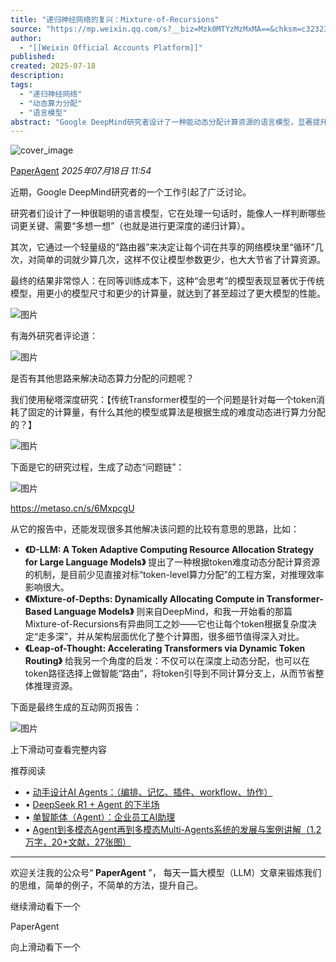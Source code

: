 ```yaml
---
title: "递归神经网络的复兴：Mixture-of-Recursions"
source: "https://mp.weixin.qq.com/s?__biz=Mzk0MTYzMzMxMA==&chksm=c32323470600ae1379fe4b798b50fc930f3d8f8a4342ded930763da902158eeb671ff40854e5&idx=1&mid=2247495548&sn=87dd3f518c89602c9259c34fcc08e447#rd"
author:
  - "[[Weixin Official Accounts Platform]]"
published:
created: 2025-07-18
description:
tags:
  - "递归神经网络"
  - "动态算力分配"
  - "语言模型"
abstract: "Google DeepMind研究者设计了一种能动态分配计算资源的语言模型，显著提升了性能。"
---
```

![cover_image](https://mmbiz.qpic.cn/sz_mmbiz_jpg/AE74ia62XricERKKIBzlwufQqxM6hNgEetYjqMic7HoJb8LVvcZia4EhnRCeRx0gs9eTzwBnfoEHeE6stIYIVYaX8A/0?wx_fmt=jpeg)

[PaperAgent](https://mp.weixin.qq.com/) *2025年07月18日 11:54*

近期，Google DeepMind研究者的一个工作引起了广泛讨论。

  

研究者们设计了一种很聪明的语言模型，它在处理一句话时，能像人一样判断哪些词更关键、需要“多想一想”（也就是进行更深度的递归计算）。

  

其次，它通过一个轻量级的“路由器”来决定让每个词在共享的网络模块里“循环”几次，对简单的词就少算几次，这样不仅让模型参数更少，也大大节省了计算资源。

  

最终的结果非常惊人：在同等训练成本下，这种“会思考”的模型表现显著优于传统模型，用更小的模型尺寸和更少的计算量，就达到了甚至超过了更大模型的性能。

  

![图片](https://mmbiz.qpic.cn/sz_mmbiz_png/AE74ia62XricERKKIBzlwufQqxM6hNgEetlBUDM4oQSemruEZQLrNYk5lcOkjRBB58nhGLC3aRm5VJFch1iaPMOjA/640?wx_fmt=png&from=appmsg&randomid=macke9iu&wxfrom=5&wx_lazy=1&watermark=1&tp=webp)

  

有海外研究者评论道：

  

![图片](https://mmbiz.qpic.cn/sz_mmbiz_png/AE74ia62XricERKKIBzlwufQqxM6hNgEetENXb9aF5xAZ8B5Hwf96wbZKhcsd5cwj36Sichvg9jTxBI0B7UQdOrgQ/640?wx_fmt=png&from=appmsg&randomid=f0v8d2wc&wxfrom=5&wx_lazy=1&watermark=1&tp=webp)

  

是否有其他思路来解决动态算力分配的问题呢？

  

我们使用秘塔深度研究：【传统Transformer模型的一个问题是针对每一个token消耗了固定的计算量，有什么其他的模型或算法是根据生成的难度动态进行算力分配的？】

  

![图片](https://mmbiz.qpic.cn/sz_mmbiz_png/AE74ia62XricERKKIBzlwufQqxM6hNgEety5zGNM7IDAnjSpT3zdjnv3Jd0JE8vWtYw4ngW05Wyev8A5hfFticgbg/640?wx_fmt=png&from=appmsg&randomid=dy8sgo3i&wxfrom=5&wx_lazy=1&watermark=1&tp=webp)

  
下面是它的研究过程，生成了动态“问题链”：

  

![图片](https://mmbiz.qpic.cn/mmbiz_gif/HtS5zy3JzODeSSeNIskLaeSOMwj5Ra81IlMdfBe8JibicDNsHqaS304fj0JcILfeILdt9eiaBAmfYVQXCQ1auXCwA/640?wx_fmt=gif&from=appmsg&randomid=laanu9sq&wxfrom=5&wx_lazy=1&tp=webp)

https://metaso.cn/s/6MxpcgU

  

从它的报告中，还能发现很多其他解决该问题的比较有意思的思路，比如：

- **《D-LLM: A Token Adaptive Computing Resource Allocation Strategy for Large Language Models》** 提出了一种根据token难度动态分配计算资源的机制，是目前少见直接对标“token-level算力分配”的工程方案，对推理效率影响很大。
- **《Mixture-of-Depths: Dynamically Allocating Compute in Transformer-Based Language Models》** 则来自DeepMind，和我一开始看的那篇Mixture-of-Recursions有异曲同工之妙——它也让每个token根据复杂度决定“走多深”，并从架构层面优化了整个计算图，很多细节值得深入对比。
- **《Leap-of-Thought: Accelerating Transformers via Dynamic Token Routing》** 给我另一个角度的启发：不仅可以在深度上动态分配，也可以在token路径选择上做智能“路由”，将token引导到不同计算分支上，从而节省整体推理资源。

下面是最终生成的互动网页报告：

  

![图片](https://mmbiz.qpic.cn/sz_mmbiz_png/AE74ia62XricERKKIBzlwufQqxM6hNgEetpicHjzy1RYDUdVyKUQr7fLmeQ4au7dKRaYHAf5jEDIpb2sMOficpEPCg/640?wx_fmt=png&from=appmsg&randomid=fzhmppmg&wxfrom=5&wx_lazy=1&watermark=1&tp=webp)

上下滑动可查看完整内容

推荐阅读

- • [动手设计AI Agents：（编排、记忆、插件、workflow、协作）](https://mp.weixin.qq.com/s?__biz=Mzk0MTYzMzMxMA==&mid=2247492838&idx=2&sn=1e25832e7300ef312721325d0def30b4&scene=21#wechat_redirect)
- • [DeepSeek R1 + Agent 的下半场](https://mp.weixin.qq.com/s?__biz=Mzk0MTYzMzMxMA==&mid=2247492838&idx=1&sn=9b9bf873261c9b2239b97b70effc441f&scene=21#wechat_redirect)
- • [单智能体（Agent）：企业员工AI助理](https://mp.weixin.qq.com/s?__biz=Mzk0MTYzMzMxMA==&mid=2247493278&idx=2&sn=ab698d56a22b8f70f6c8ad1db7495e4c&scene=21#wechat_redirect)
- • [Agent到多模态Agent再到多模态Multi-Agents系统的发展与案例讲解（1.2万字，20+文献，27张图）](http://mp.weixin.qq.com/s?__biz=Mzk0MTYzMzMxMA==&mid=2247485322&idx=1&sn=71ffb345fca514aa5ce2848cb2c9f071&chksm=c2ce3dfbf5b9b4edd5b98e45c6179890bdea748fb5220636d25f42006954ea5c81afa8735725&scene=21#wechat_redirect)

---

欢迎关注我的公众号“ **PaperAgent** ”， 每天一篇大模型（LLM）文章来锻炼我们的思维，简单的例子，不简单的方法，提升自己。

继续滑动看下一个

PaperAgent

向上滑动看下一个